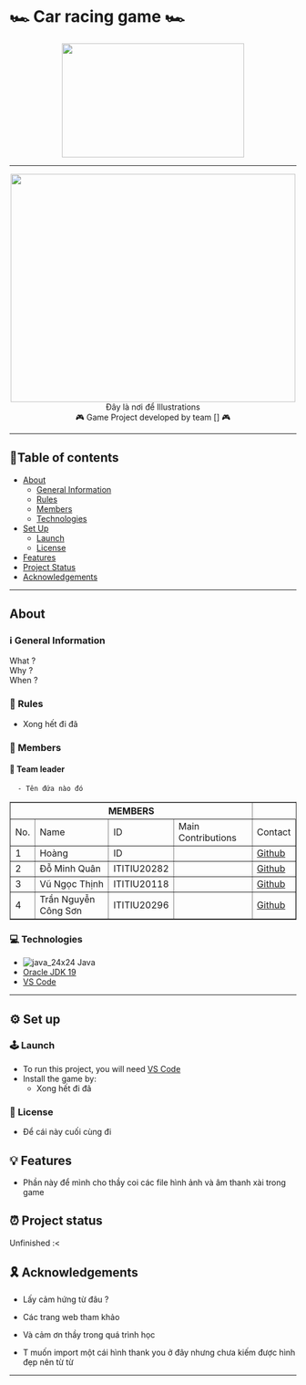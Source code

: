 # 🏎️ Car racing game 🏎️

</p>

<p align="center">
<img src = "https://user-images.githubusercontent.com/91871662/205557445-cd4ee30c-fa5f-445a-8f69-a0bc86479ea1.jpg" width = "320" height = "200"/>

---
  
<p align="center">
<img src = "https://e1.yotools.net/images/user_image/2022/12/638d921fd3865.jpg" width = "500" height = " 400"/>
<br>
Đây là nơi để Illustrations
<br>
🎮 Game Project developed by team [] 🎮

---

## 📖Table of contents

* [About](#about)
  * [General Information](#general-information)
  * [Rules](#rules)
  * [Members](#members)
  * [Technologies](#technologies)
* [Set Up](#set-up)
  * [Launch](#launch)
  * [License](#license)
* [Features](#features)
* [Project Status](#project-status)
* [Acknowledgements](#acknowledgements)

---
  
## About

### ℹ️ General Information
  What ? <br>
  Why ? <br>
  When ? <br>

### 📜 Rules
- Xong hết đi đã
  
### 👥 Members
  #### 👑 Team leader
      - Tên đứa nào đó
<table border="1">
    <tr>
        <th colspan="4">MEMBERS</th>
    </tr>
    <tr>
        <td>No.</td>
        <td>Name</td>
        <td>ID</td>
        <td>Main Contributions</td>
        <td>Contact</td>
    <tr>
        <td>1</td>
        <td>Hoàng</td>
        <td>ID</td>
        <td> </td>
        <td>
          <a href="https://github.com/HoangLeCoder">Github</a>
        </td>
    </tr>
    <tr>
        <td>2</td>
        <td>Đỗ Minh Quân</td>
        <td>ITITIU20282</td>
        <td> </td>
        <td>
          <a href="https://github.com/ITITIU20282">Github</a>
        </td>
    </tr>
    <tr>
        <td>3</td>
        <td>Vũ Ngọc Thịnh</td>
        <td>ITITIU20118</td>
        <td> </td>
        <td>
          <a href="https://github.com/Vuz7122">Github</a>
        </td>
    </tr>
    <tr>
      <td>4</td>
      <td>Trần Nguyễn Công Sơn</td>
      <td>ITITIU20296</td>
      <td> </td>
      <td>
        <a href="https://github.com/gekiruken12345">Github</a>
      </td>
    </tr>
</table>

### 💻 Technologies
- ![java_24x24](https://user-images.githubusercontent.com/99407775/169029133-7f054149-020d-4853-91dd-942b9d4045c0.png) Java
- <a href="https://www.oracle.com/java/technologies/javase/jdk19-archive-downloads.html">Oracle JDK 19</a>
- <a href="https://code.visualstudio.com">VS Code</a>

---

## ⚙️ Set up

### 🕹️ Launch
- To run this project, you will need <a href="https://code.visualstudio.com">VS Code</a> 
- Install the game by:
  - Xong hết đi đã

### 📝 License
- Để cái này cuối cùng đi

## 💡 Features
- Phần này để mình cho thầy coi các file hình ảnh và âm thanh xài trong game

## ⏰ Project status
Unfinished :<

## 🎗 Acknowledgements
- Lấy cảm hứng từ đâu ?
- Các trang web tham khảo
- Và cảm ơn thầy trong quá trình học

- T muốn import một cái hình thank you ở đây nhưng chưa kiếm được hình đẹp nên từ từ

---

